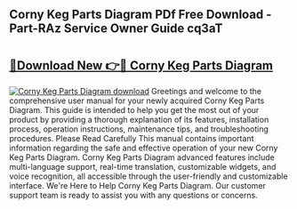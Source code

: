 ## Corny Keg Parts Diagram PDf Free Download - Part-RAz Service Owner Guide cq3aT

# <h2><a href="http://dftj75r.blite.top/?on=Corny+Keg+Parts+Diagram">🔗Download New 👉🔴 Corny Keg Parts Diagram</a></h2>

[![Corny Keg Parts Diagram download](https://i.imgur.com/lujVjoI.png)](http://dftj75r.blite.top/?on=Corny+Keg+Parts+Diagram)
Greetings and welcome to the comprehensive user manual for your newly acquired Corny Keg Parts Diagram. This guide is intended to help you get the most out of your product by providing a thorough explanation of its features, installation process, operation instructions, maintenance tips, and troubleshooting procedures. Please Read Carefully This manual contains important information regarding the safe and effective operation of your new Corny Keg Parts Diagram. Corny Keg Parts Diagram advanced features include multi-language support, real-time translation, customizable widgets, and voice recognition, all accessible through the user-friendly and customizable interface. We're Here to Help Corny Keg Parts Diagram. Our customer support team is ready to assist you with any questions or concerns.
